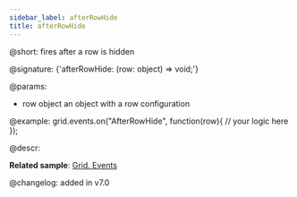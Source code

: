 ```yaml
---
sidebar_label: afterRowHide
title: afterRowHide
---          
```


@short: fires after a row is hidden

@signature: {'afterRowHide: (row: object) => void;'}

@params: 
- row   object  an object with a row configuration

@example:
grid.events.on("AfterRowHide", function(row){
    // your logic here
});



@descr:


**Related sample**: [Grid. Events](https://snippet.dhtmlx.com/9zeyp4ds)

@changelog: added in v7.0

